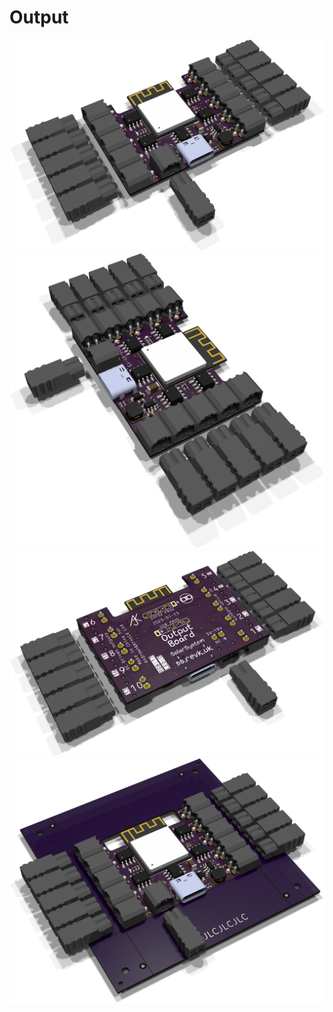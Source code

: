 # Output

![Top](Output.png)
![Top rotated](Output-90.png)
![Bottom](Output-bottom.png)
![Panel](Output-panel.png)
